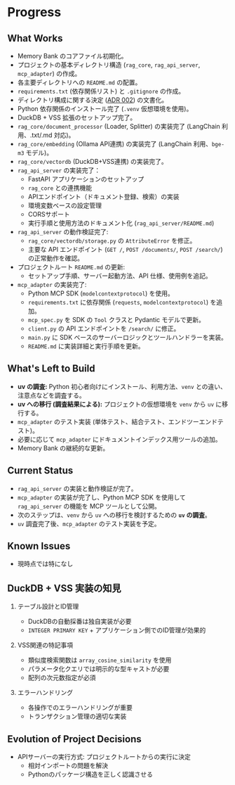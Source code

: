 # Progress

## What Works

-   Memory Bank のコアファイル初期化。
-   プロジェクトの基本ディレクトリ構造 (`rag_core`, `rag_api_server`, `mcp_adapter`) の作成。
-   各主要ディレクトリへの `README.md` の配置。
-   `requirements.txt` (依存関係リスト) と `.gitignore` の作成。
-   ディレクトリ構成に関する決定 ([ADR 002](../../docs/ADR/002_モノレポディレクトリ構成.md)) の文書化。
-   Python 依存関係のインストール完了 (`.venv` 仮想環境を使用)。
-   DuckDB + VSS 拡張のセットアップ完了。
-   `rag_core/document_processor` (Loader, Splitter) の実装完了 (LangChain 利用、.txt/.md 対応)。
-   `rag_core/embedding` (Ollama API連携) の実装完了 (LangChain 利用、`bge-m3` モデル)。
-   `rag_core/vectordb` (DuckDB+VSS連携) の実装完了。
-   `rag_api_server` の実装完了：
    - FastAPI アプリケーションのセットアップ
    - `rag_core` との連携機能
    - APIエンドポイント（ドキュメント登録、検索）の実装
    - 環境変数ベースの設定管理
    - CORSサポート
    - 実行手順と使用方法のドキュメント化 (`rag_api_server/README.md`)
-   `rag_api_server` の動作検証完了:
    -   `rag_core/vectordb/storage.py` の `AttributeError` を修正。
    -   主要な API エンドポイント (`GET /`, `POST /documents/`, `POST /search/`) の正常動作を確認。
-   プロジェクトルート `README.md` の更新:
    -   セットアップ手順、サーバー起動方法、API 仕様、使用例を追記。
-   `mcp_adapter` の実装完了:
    -   Python MCP SDK (`modelcontextprotocol`) を使用。
    -   `requirements.txt` に依存関係 (`requests`, `modelcontextprotocol`) を追加。
    -   `mcp_spec.py` を SDK の `Tool` クラスと Pydantic モデルで更新。
    -   `client.py` の API エンドポイントを `/search/` に修正。
    -   `main.py` に SDK ベースのサーバーロジックとツールハンドラーを実装。
    -   `README.md` に実装詳細と実行手順を更新。

## What's Left to Build

-   **uv の調査:** Python 初心者向けにインストール、利用方法、`venv` との違い、注意点などを調査する。
-   **uv への移行 (調査結果による):** プロジェクトの仮想環境を `venv` から `uv` に移行する。
-   `mcp_adapter` のテスト実装 (単体テスト、結合テスト、エンドツーエンドテスト)。
-   必要に応じて `mcp_adapter` にドキュメントインデックス用ツールの追加。
-   Memory Bank の継続的な更新。

## Current Status

-   `rag_api_server` の実装と動作検証が完了。
-   `mcp_adapter` の実装が完了し、Python MCP SDK を使用して `rag_api_server` の機能を MCP ツールとして公開。
-   次のステップは、`venv` から `uv` への移行を検討するための **`uv` の調査**。
-   `uv` 調査完了後、`mcp_adapter` のテスト実装を予定。

## Known Issues

-   現時点では特になし

## DuckDB + VSS 実装の知見

1. テーブル設計とID管理
   - DuckDBの自動採番は独自実装が必要
   - `INTEGER PRIMARY KEY` + アプリケーション側でのID管理が効果的

2. VSS関連の特記事項
   - 類似度検索関数は `array_cosine_similarity` を使用
   - パラメータ化クエリでは明示的な型キャストが必要
   - 配列の次元数指定が必須

3. エラーハンドリング
   - 各操作でのエラーハンドリングが重要
   - トランザクション管理の適切な実装

## Evolution of Project Decisions

-   APIサーバーの実行方式: プロジェクトルートからの実行に決定
    - 相対インポートの問題を解決
    - Pythonのパッケージ構造を正しく認識させる
